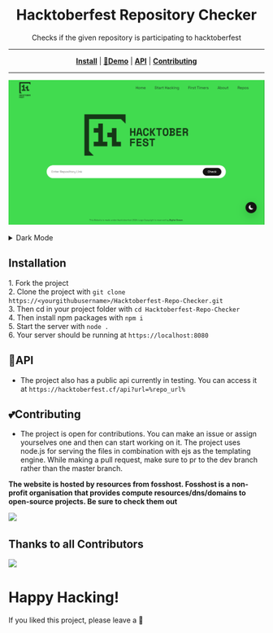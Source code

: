 <h1 align="center" style="font-weight: bold;">Hacktoberfest Repository Checker</h1>
<p align="center">Checks if the given repository is participating to hacktoberfest</p>

---

<p align="center">
<strong><a href="#Installation">Install</a></strong>
|
<strong><a href="https://hacktoberfest.cf">🔗Demo</a></strong>
|
<strong><a href="#API">API</a></strong>
|
<strong><a href="#Contributing">Contributing</a></strong>
</p>

---

<p align="center"><img src="./img/screenshot-light-mode.png"></img></p>

<details>
  <summary>Dark Mode</summary>
  <p align="center"><img src="./img/dark.png"></img></p>
</details>

## **Installation**

1\. Fork the project<br> 2\. Clone the project with `git clone https://<yourgithubusername>/Hacktoberfest-Repo-Checker.git ` <br>3\. Then cd in your project folder with `cd Hacktoberfest-Repo-Checker `<br> 4\. Then install npm packages with `npm i`<br> 5\. Start the server with `node .`<br> 6\. Your server should be running at `https://localhost:8080`

## **🔌API**

- The project also has a public api currently in testing. You can access it at `https://hacktoberfest.cf/api?url=%repo_url%`

## **💕Contributing**

- The project is open for contributions. You can make an issue or assign yourselves one and then can start working on it. The project uses node.js for serving the files in combination with ejs as the templating engine. While making a pull request, make sure to pr to the dev branch rather than the master branch.

**The website is hosted by resources from fosshost. Fosshost is a non-profit organisation that provides compute resources/dns/domains to open-source projects. Be sure to check them out**

<img src="https://fosshost.org/img/fosshost-logo.png" />

## Thanks to all Contributors

<a href = "https://github.com/mananchawla2005/Hacktoberfest-Repo-Checker/graphs/contributors">
   <img src = "https://contrib.rocks/image?repo=mananchawla2005/Hacktoberfest-Repo-Checker"/>
 </a>

# **Happy Hacking!**

If you liked this project, please leave a 🌟

